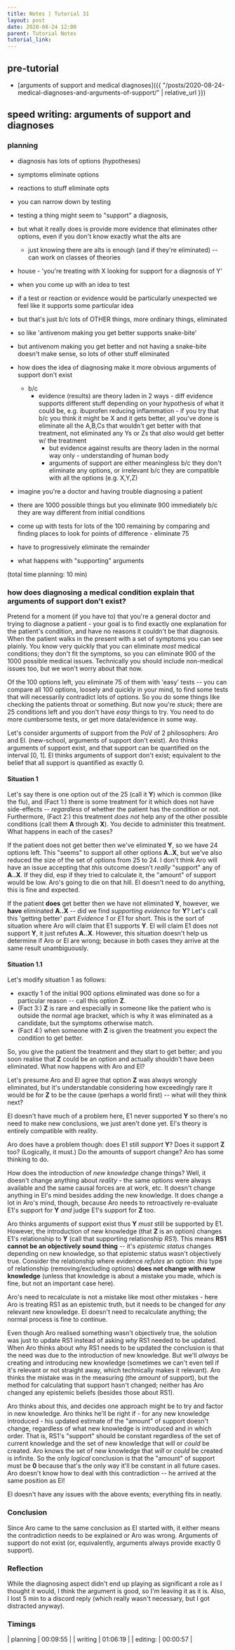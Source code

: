 ```yaml
---
title: Notes | Tutorial 31
layout: post
date: 2020-08-24 12:00
parent: Tutorial Notes
tutorial_link: 
---
```


## pre-tutorial

- [arguments of support and medical diagnoses]({{ "/posts/2020-08-24-medical-diagnoses-and-arguments-of-support/" | relative_url }})

## speed writing: arguments of support and diagnoses

### planning

- diagnosis has lots of options (hypotheses)
- symptoms eliminate options
- reactions to stuff eliminate opts
- you can narrow down by testing
- testing a thing might seem to "support" a diagnosis,
- but what it really does is provide more evidence that eliminates other options, even if you don't know exactly what the alts are
  - just knowing there are alts is enough (and if they're eliminated) -- can work on classes of theories
- house - 'you're treating with X looking for support for a diagnosis of Y'
- when you come up with an idea to test
- if a test or reaction or evidence would be particularly unexpected we feel like it supports some particular idea
- but that's just b/c lots of OTHER things, more ordinary things, eliminated
- so like 'antivenom making you get better supports snake-bite'
- but antivenom making you get better and not having a snake-bite doesn't make sense, so lots of other stuff eliminated
- how does the idea of diagnosing make it more obvious arguments of support don't exist
  - b/c
    - evidence (results) are theory laden in 2 ways - diff evidence supports different stuff depending on your hypothesis of what it could be, e.g. ibuprofen reducing inflammation - if you try that b/c you think it might be X and it gets better, all you've done is eliminate all the A,B,Cs that wouldn't get better with that treatment, not eliminated any Ys or Zs that *also* would get better w/ the treatment
      - but evidence against results are theory laden in the normal way only - understanding of human body
      - arguments of support are either meaningless b/c they don't eliminate any options, or irrelevant b/c they are compatible with all the options (e.g. X,Y,Z)

- imagine you're a doctor and having trouble diagnosing a patient
- there are 1000 possible things but you eliminate 900 immediately b/c they are way different from initial conditions
- come up with tests for lots of the 100 remaining by comparing and finding places to look for points of difference - eliminate 75
- have to progressively eliminate the remainder
- what happens with "supporting" arguments

(total time planning: 10 min)

### how does diagnosing a medical condition explain that arguments of support don't exist?

Pretend for a moment (if you have to) that you're a general doctor and trying to diagnose a patient - your goal is to find exactly one explanation for the patient's condition, and have no reasons it couldn't be that diagnosis.
When the patient walks in the present with a set of symptoms you can see plainly.
You know very quickly that you can eliminate *most* medical conditions; they don't fit the symptoms, so you can eliminate 900 of the 1000 possible medical issues.
Technically you should include non-medical issues too, but we won't worry about that now.

Of the 100 options left, you eliminate 75 of them with 'easy' tests -- you can compare all 100 options, loosely and quickly in your mind, to find some tests that will necessarily contradict lots of options.
So you do some things like checking the patients throat or something.
But now you're *stuck*; there are 25 conditions left and you don't have *easy* things to try.
You need to do more cumbersome tests, or get more data/evidence in some way.

Let's consider arguments of support from the PoV of 2 philosophers: Aro and El. (new-school, arguments of support don't exist).
Aro thinks arguments of support exist, and that support can be quantified on the interval [0, 1].
El thinks arguments of support don't exist; equivalent to the belief that all support is quantified as exactly 0.

#### Situation 1

Let's say there is one option out of the 25 (call it **Y**) which is common (like the flu), and (Fact 1:) there is some treatment for it which does not have side-effects -- *regardless* of whether the patient has the condition or not.
Furthermore, (Fact 2:) this treatment *does not* help any of the other possible conditions (call them **A** through **X**).
You decide to administer this treatment.
What happens in each of the cases?

If the patient does not get better then we've eliminated **Y**, so we have 24 options left.
This "seems" to support all other options **A..X**, but we've also reduced the size of the set of options from 25 to 24.
I don't think Aro will have an issue accepting that *this* outcome doesn't *really* "support" any of **A..X**.
If they did, esp if they tried to calculate it, the "amount" of support would be low.
Aro's going to die on that hill.
El doesn't need to do anything, this is fine and expected.

If the patient **does** get better then we have not eliminated **Y**, however, we **have** eliminated **A..X** -- did we find *supporting evidence* for **Y**?
Let's call this 'getting better' part *Evidence 1* or *E1* for short.
This is the sort of situation where Aro will claim that E1 supports **Y**.
El will claim E1 does not support **Y**, it just refutes **A..X**.
However, this situation doesn't help us determine if Aro or El are wrong; because in both cases they arrive at the same result unambiguously.

#### Situation 1.1

Let's modify situation 1 as follows:

- exactly 1 of the initial 900 options eliminated was done so for a particular reason -- call this option **Z**.
- (Fact 3:) **Z** is rare and especially in someone like the patient who is outside the normal age bracket, which is why it was eliminated as a candidate, but the symptoms otherwise match.
- (Fact 4:) when someone with **Z** is given the treatment you expect the condition to get better.

So, you give the patient the treatment and they start to get better; and you soon realise that **Z** could be an option and actually shouldn't have been eliminated. What now happens with Aro and El?

Let's presume Aro and El agree that option **Z** was always wrongly eliminated, but it's understandable considering how exceedingly rare it would be for **Z** to be the cause (perhaps a world first) -- what will they think next?

El doesn't have much of a problem here, E1 never supported **Y** so there's no need to make new conclusions, we just aren't done yet.
El's theory is entirely compatible with reality.

Aro does have a problem though: does E1 still *support* **Y**? Does it support **Z** too? (Logically, it must.) Do the amounts of support change?
Aro has some thinking to do.

How does the introduction of *new knowledge* change things?
Well, it doesn't change anything about *reality* - the same options were always available and the same causal forces are at work, etc.
It doesn't change anything in El's mind besides adding the new knowledge.
It does change a lot in Aro's mind, though, because Aro needs to retroactively re-evaluate E1's support for **Y** *and* judge E1's support for **Z** too.

Aro thinks arguments of support exist thus **Y** *must* still be supported by E1.
However, the introduction of new knowledge (that **Z** is an option) changes E1's relationship to **Y** (call that supporting relationship *RS1*).
This means **RS1 cannot be an objectively sound thing** -- it's *epistemic status* changes depending on new knowledge, so that epistemic status wasn't objectively true.
Consider the relationship where evidence *refutes* an option: *this* type of relationship (removing/excluding options) **does not change with new knowledge** (unless that knowledge is about a mistake you made, which is fine, but not an important case here).

Aro's need to recalculate is not a mistake like most other mistakes - here Aro is treating RS1 as an epistemic truth, but it needs to be changed for *any* relevant new knowledge. El doesn't need to recalculate anything; the normal process is fine to continue.

Even though Aro realised something wasn't objectively true, the solution was just to update RS1 instead of asking *why* RS1 needed to be updated.
When Aro thinks about why RS1 needs to be updated the conclusion is that the need was due to the introduction of new knowledge.
But we'll *always* be creating and introducing new knowledge (sometimes we can't even tell if it's relevant or not straight away, which technically makes it relevant).
Aro thinks the mistake was in the measuring (the *amount* of support), but the method for calculating that support hasn't changed; neither has Aro changed any epistemic beliefs (besides those about RS1).

Aro thinks about this, and decides one approach might be to try and factor in new knowledge.
Aro thinks he'll be right if - for any new knowledge introduced - his updated estimate of the "amount" of support doesn't change, regardless of what new knowledge is introduced and in which order.
That is, RS1's "support" should be constant regardless of the set of current knowledge and the set of new knowledge that *will* or *could* be created.
Aro knows the set of new knowledge that *will* or *could* be created is infinite.
So the only *logical* conclusion is that the "amount" of support must be **0** because that's the only way it'll be constant in all future cases.
Aro doesn't know how to deal with this contradiction -- he arrived at the same position as El!

El doesn't have any issues with the above events; everything fits in neatly.

### Conclusion

Since Aro came to the same conclusion as El started with, it either means the contradiction needs to be explained or Aro was wrong.
Arguments of support do not exist (or, equivalently, arguments always provide exactly 0 support).

### Reflection

While the diagnosing aspect didn't end up playing as significant a role as I thought it would, I think the argument is good, so I'm leaving it as it is.
Also, I lost 5 min to a discord reply (which really wasn't necessary, but I got distracted anyway).

### Timings

| planning | 00:09:55 |
| writing | 01:06:19 |
| editing: | 00:00:57 |
